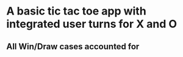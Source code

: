# A basic tic tac toe app with integrated user turns for X and O

## All Win/Draw cases accounted for
